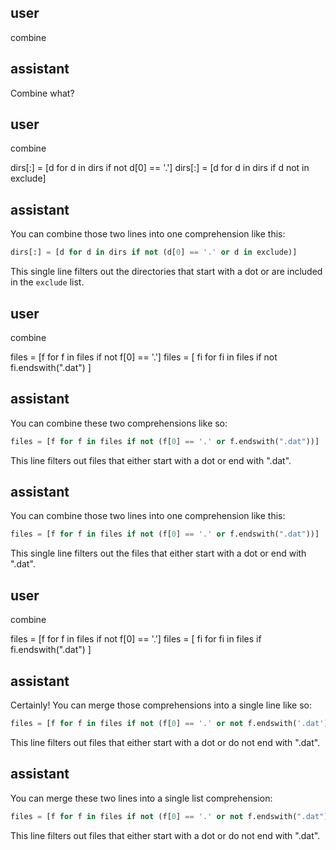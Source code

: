 ## user
combine
## assistant
Combine what?
## user
combine

dirs[:] = [d for d in dirs if not d[0] == '.']
dirs[:] = [d for d in dirs if d not in exclude]
## assistant
You can combine those two lines into one comprehension like this:

```python
dirs[:] = [d for d in dirs if not (d[0] == '.' or d in exclude)]
```

This single line filters out the directories that start with a dot or are included in the `exclude` list.
## user
combine 

files = [f for f in files if not f[0] == '.']
files = [ fi for fi in files if not fi.endswith(".dat") ]
## assistant
You can combine these two comprehensions like so:

```python
files = [f for f in files if not (f[0] == '.' or f.endswith(".dat"))]
```

This line filters out files that either start with a dot or end with ".dat".
## assistant
You can combine those two lines into one comprehension like this:

```python
files = [f for f in files if not (f[0] == '.' or f.endswith(".dat"))]
```

This single line filters out the files that either start with a dot or end with ".dat".
## user
combine 

files = [f for f in files if not f[0] == '.']
files = [ fi for fi in files if fi.endswith(".dat") ]
## assistant
Certainly! You can merge those comprehensions into a single line like so:

```python
files = [f for f in files if not (f[0] == '.' or not f.endswith('.dat'))]
```

This line filters out files that either start with a dot or do not end with ".dat".
## assistant
You can merge these two lines into a single list comprehension:

```python
files = [f for f in files if not (f[0] == '.' or not f.endswith(".dat"))]
```

This line filters out files that either start with a dot or do not end with ".dat".
